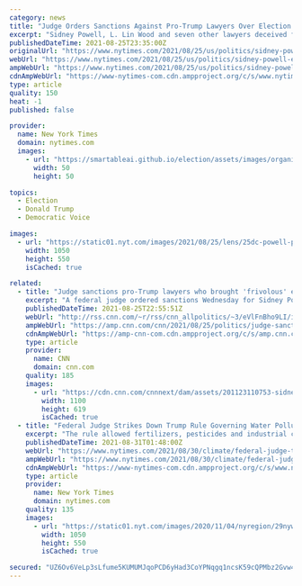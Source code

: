 ```yaml
---
category: news
title: "Judge Orders Sanctions Against Pro-Trump Lawyers Over Election Lawsuit"
excerpt: "Sidney Powell, L. Lin Wood and seven other lawyers deceived federal courts and debased the judicial process, a federal judge wrote."
publishedDateTime: 2021-08-25T23:35:00Z
originalUrl: "https://www.nytimes.com/2021/08/25/us/politics/sidney-powell-election-sanctions.html"
webUrl: "https://www.nytimes.com/2021/08/25/us/politics/sidney-powell-election-sanctions.html"
ampWebUrl: "https://www.nytimes.com/2021/08/25/us/politics/sidney-powell-election-sanctions.amp.html"
cdnAmpWebUrl: "https://www-nytimes-com.cdn.ampproject.org/c/s/www.nytimes.com/2021/08/25/us/politics/sidney-powell-election-sanctions.amp.html"
type: article
quality: 150
heat: -1
published: false

provider:
  name: New York Times
  domain: nytimes.com
  images:
    - url: "https://smartableai.github.io/election/assets/images/organizations/nytimes.com-50x50.jpg"
      width: 50
      height: 50

topics:
  - Election
  - Donald Trump
  - Democratic Voice

images:
  - url: "https://static01.nyt.com/images/2021/08/25/lens/25dc-powell-photo/25dc-powell-photo-facebookJumbo.jpg"
    width: 1050
    height: 550
    isCached: true

related:
  - title: "Judge sanctions pro-Trump lawyers who brought 'frivolous' election fraud lawsuits"
    excerpt: "A federal judge ordered sanctions Wednesday for Sidney Powell, Lin Wood and several other lawyers who worked on Trump-aligned lawsuits seeking to challenge the results of the 2020 election.\n    \n"
    publishedDateTime: 2021-08-25T22:55:51Z
    webUrl: "http://rss.cnn.com/~r/rss/cnn_allpolitics/~3/eVlFnBho9LI/index.html"
    ampWebUrl: "https://amp.cnn.com/cnn/2021/08/25/politics/judge-sanctions-powell-wood-kraken-lawsuits/index.html"
    cdnAmpWebUrl: "https://amp-cnn-com.cdn.ampproject.org/c/s/amp.cnn.com/cnn/2021/08/25/politics/judge-sanctions-powell-wood-kraken-lawsuits/index.html"
    type: article
    provider:
      name: CNN
      domain: cnn.com
    quality: 185
    images:
      - url: "https://cdn.cnn.com/cnnnext/dam/assets/201123110753-sidney-powell-gop-donald-trump-newday-diamond-vpx-00000015-super-tease.jpg"
        width: 1100
        height: 619
        isCached: true
  - title: "Federal Judge Strikes Down Trump Rule Governing Water Pollution"
    excerpt: "The rule allowed fertilizers, pesticides and industrial chemicals to flow into small streams, marshes and wetlands. The judge warned of environmental harm."
    publishedDateTime: 2021-08-31T01:48:00Z
    webUrl: "https://www.nytimes.com/2021/08/30/climate/federal-judge-trump-water-pollution.html"
    ampWebUrl: "https://www.nytimes.com/2021/08/30/climate/federal-judge-trump-water-pollution.amp.html"
    cdnAmpWebUrl: "https://www-nytimes-com.cdn.ampproject.org/c/s/www.nytimes.com/2021/08/30/climate/federal-judge-trump-water-pollution.amp.html"
    type: article
    provider:
      name: New York Times
      domain: nytimes.com
    quality: 135
    images:
      - url: "https://static01.nyt.com/images/2020/11/04/nyregion/29nywetlands-print/00nywetlands1-facebookJumbo.jpg"
        width: 1050
        height: 550
        isCached: true

secured: "UZ6Ov6VeLp3sLfume5KUMUMJqoPCD6yHad3CoYPNqgq1ncsK59cQPMbz2Gvw4CbA7hSiW8yJhAy/7QtNfoYLsqsSvz2U21dFpu+pKtd8qRsTNbTKONkIx9rjjU5+frXxUr01lGb5L11rxNWMm4bRCa8Midh9Xo03x6M0QxInW4RRvn33STNyyz4RS3hVM+y+7JZcoSf1SAXirdaoPiUckCv9F67v7Tr5e/IuUk7lhWsCbokpeiHnQ9FDgt/h7XAmjB0sSzpOpj6iKYLqacVYQJpAszw3XPSsYxL7dlYGBNwUi0uhtYQo3G2gZb8mynGxac2/OdIcJDuoVHANyUEb/sq19mNJ96MYNd/Pxdo6EHc=;93NHC5JOGMWbJVBy/m5ZjQ=="
---
```


